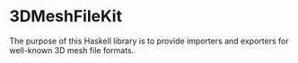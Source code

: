 # 3DMeshFileKit

The purpose of this Haskell library is to provide importers and exporters for
well-known 3D mesh file formats.
